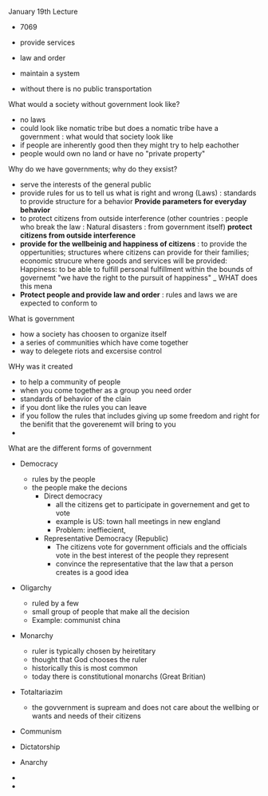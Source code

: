 January 19th Lecture 
- 7069

- provide services 
- law and order 
- maintain a system 
- without there is no public transportation 


What would a society without government look like?
- no laws 
- could look like nomatic tribe 
	but does a nomatic tribe have a government : what would that society look like 
- if people are inherently good then they might try to help eachother 
- people would own no land or have no "private property"


Why do we have governments; why do they exsist? 
- serve the interests of the general public 
- provide rules for us to tell us what is right and wrong (Laws) : standards to provide structure for a behavior **Provide parameters for everyday behavior**
- to protect citizens from outside interference (other countries : people who break the law : Natural disasters : from government itself) **protect citizens from outside interference**
- **provide for the wellbeinig and happiness of citizens** : to provide the oppertunities; structures where citizens can provide for their families; economic strucure where goods and services will be provided: Happiness: to be able to fulfill personal fulfillment within the bounds of governemt "we have the right to the pursuit of happiness" _ WHAT does this mena 
- **Protect people and provide law and order** : rules and laws we are expected to conform to 



What is government 
- how a society has choosen to organize itself 
- a series of communities which have come together 
- way to delegete riots and excersise control 

WHy was it created
- to help a community of people 
- when you come together as a group you need order 
- standards of behavior of the clain 
- if you dont like the rules you can leave 
- if you follow the rules that includes giving up some freedom and right for the benifit that the goverenemt will bring to you 
- 

What are the different forms of government 
- Democracy 
	- rules by the people 
	- the people make the decions 
		- Direct democracy 
			- all the citizens get to participate in governement and get to vote
			- example is US: town hall meetings in new england 
			- Problem: ineffiecient, 
		- Representative Democracy (Republic)
			- The citizens vote for government officials and the officials vote in the best interest of the people they represent
			- convince the representative that the law that a person creates is a good idea  
- Oligarchy
	- ruled by a few 
	- small group of people that make all the decision 
	- Example: communist china
- Monarchy
	- ruler is typically chosen by heiretitary 
	- thought that God chooses the ruler 
	- historically this is most common 
	- today there is constitutional monarchs (Great Britian)
- Totaltariazim 
	- the govvernment is supream and does not care about the wellbing or wants and needs of their citizens 




- Communism 

- Dictatorship
- Anarchy

- 
- 














